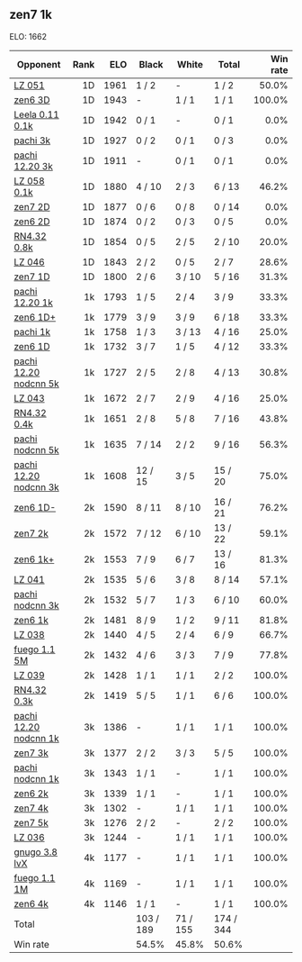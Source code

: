 ## zen7 1k ##

ELO: 1662

Opponent | Rank | ELO | Black | White | Total | Win rate
---------|-----:|----:|-------|-------|-------|-------:
[LZ 051](LZ%20051.md) | 1D | 1961 | 1 / 2 | - | 1 / 2 | 50.0%
[zen6 3D](zen6%203D.md) | 1D | 1943 | - | 1 / 1 | 1 / 1 | 100.0%
[Leela 0.11 0.1k](Leela%200.11%200.1k.md) | 1D | 1942 | 0 / 1 | - | 0 / 1 | 0.0%
[pachi 3k](pachi%203k.md) | 1D | 1927 | 0 / 2 | 0 / 1 | 0 / 3 | 0.0%
[pachi 12.20 3k](pachi%2012.20%203k.md) | 1D | 1911 | - | 0 / 1 | 0 / 1 | 0.0%
[LZ 058 0.1k](LZ%20058%200.1k.md) | 1D | 1880 | 4 / 10 | 2 / 3 | 6 / 13 | 46.2%
[zen7 2D](zen7%202D.md) | 1D | 1877 | 0 / 6 | 0 / 8 | 0 / 14 | 0.0%
[zen6 2D](zen6%202D.md) | 1D | 1874 | 0 / 2 | 0 / 3 | 0 / 5 | 0.0%
[RN4.32 0.8k](RN4.32%200.8k.md) | 1D | 1854 | 0 / 5 | 2 / 5 | 2 / 10 | 20.0%
[LZ 046](LZ%20046.md) | 1D | 1843 | 2 / 2 | 0 / 5 | 2 / 7 | 28.6%
[zen7 1D](zen7%201D.md) | 1D | 1800 | 2 / 6 | 3 / 10 | 5 / 16 | 31.3%
[pachi 12.20 1k](pachi%2012.20%201k.md) | 1k | 1793 | 1 / 5 | 2 / 4 | 3 / 9 | 33.3%
[zen6 1D+](zen6%201D+.md) | 1k | 1779 | 3 / 9 | 3 / 9 | 6 / 18 | 33.3%
[pachi 1k](pachi%201k.md) | 1k | 1758 | 1 / 3 | 3 / 13 | 4 / 16 | 25.0%
[zen6 1D](zen6%201D.md) | 1k | 1732 | 3 / 7 | 1 / 5 | 4 / 12 | 33.3%
[pachi 12.20 nodcnn 5k](pachi%2012.20%20nodcnn%205k.md) | 1k | 1727 | 2 / 5 | 2 / 8 | 4 / 13 | 30.8%
[LZ 043](LZ%20043.md) | 1k | 1672 | 2 / 7 | 2 / 9 | 4 / 16 | 25.0%
[RN4.32 0.4k](RN4.32%200.4k.md) | 1k | 1651 | 2 / 8 | 5 / 8 | 7 / 16 | 43.8%
[pachi nodcnn 5k](pachi%20nodcnn%205k.md) | 1k | 1635 | 7 / 14 | 2 / 2 | 9 / 16 | 56.3%
[pachi 12.20 nodcnn 3k](pachi%2012.20%20nodcnn%203k.md) | 1k | 1608 | 12 / 15 | 3 / 5 | 15 / 20 | 75.0%
[zen6 1D-](zen6%201D-.md) | 2k | 1590 | 8 / 11 | 8 / 10 | 16 / 21 | 76.2%
[zen7 2k](zen7%202k.md) | 2k | 1572 | 7 / 12 | 6 / 10 | 13 / 22 | 59.1%
[zen6 1k+](zen6%201k+.md) | 2k | 1553 | 7 / 9 | 6 / 7 | 13 / 16 | 81.3%
[LZ 041](LZ%20041.md) | 2k | 1535 | 5 / 6 | 3 / 8 | 8 / 14 | 57.1%
[pachi nodcnn 3k](pachi%20nodcnn%203k.md) | 2k | 1532 | 5 / 7 | 1 / 3 | 6 / 10 | 60.0%
[zen6 1k](zen6%201k.md) | 2k | 1481 | 8 / 9 | 1 / 2 | 9 / 11 | 81.8%
[LZ 038](LZ%20038.md) | 2k | 1440 | 4 / 5 | 2 / 4 | 6 / 9 | 66.7%
[fuego 1.1 5M](fuego%201.1%205M.md) | 2k | 1432 | 4 / 6 | 3 / 3 | 7 / 9 | 77.8%
[LZ 039](LZ%20039.md) | 2k | 1428 | 1 / 1 | 1 / 1 | 2 / 2 | 100.0%
[RN4.32 0.3k](RN4.32%200.3k.md) | 2k | 1419 | 5 / 5 | 1 / 1 | 6 / 6 | 100.0%
[pachi 12.20 nodcnn 1k](pachi%2012.20%20nodcnn%201k.md) | 3k | 1386 | - | 1 / 1 | 1 / 1 | 100.0%
[zen7 3k](zen7%203k.md) | 3k | 1377 | 2 / 2 | 3 / 3 | 5 / 5 | 100.0%
[pachi nodcnn 1k](pachi%20nodcnn%201k.md) | 3k | 1343 | 1 / 1 | - | 1 / 1 | 100.0%
[zen6 2k](zen6%202k.md) | 3k | 1339 | 1 / 1 | - | 1 / 1 | 100.0%
[zen7 4k](zen7%204k.md) | 3k | 1302 | - | 1 / 1 | 1 / 1 | 100.0%
[zen7 5k](zen7%205k.md) | 3k | 1276 | 2 / 2 | - | 2 / 2 | 100.0%
[LZ 036](LZ%20036.md) | 3k | 1244 | - | 1 / 1 | 1 / 1 | 100.0%
[gnugo 3.8 lvX](gnugo%203.8%20lvX.md) | 4k | 1177 | - | 1 / 1 | 1 / 1 | 100.0%
[fuego 1.1 1M](fuego%201.1%201M.md) | 4k | 1169 | - | 1 / 1 | 1 / 1 | 100.0%
[zen6 4k](zen6%204k.md) | 4k | 1146 | 1 / 1 | - | 1 / 1 | 100.0%
Total | | | 103 / 189 | 71 / 155 | 174 / 344 | 
Win rate| | | 54.5% | 45.8% | 50.6% | 
